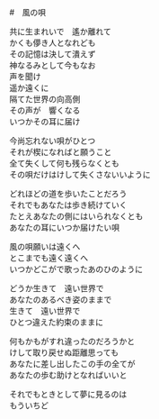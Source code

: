 #　風の唄

共に生まれいで　遙か離れて		
かくも儚き人となれども		
その記憶は決して潰えず		
神なるみとして今もなお		
声を聞け		
遥か遠くに		
隔てた世界の向高側		
その声が　響くなる		
いつかその耳に届け		

今尚忘れない唄がひとつ		
それが楔になればと願うこと		
全て失くして何も残らなくとも		
その唄だけはけして失くさないいように		

どれほどの道を歩いたことだろう		
それでもあなたは歩き続けていく		
たとえあなたの側にはいられなくとも		
あなたの耳にいつか届けたい唄		

風の唄願いは遠くへ		
とこまでも遠く遠くへ		
いつかどこがで歌ったあのひのように		

どうか生きて　遠い世界で		
あなたのあるべき姿のままで		
生きて　遠い世界で		
ひとつ違えた約束のままに		

何もかもがすれ違ったのだろうかと		
けして取り戻せぬ距離思っても		
あなたに差し出したこの手の全てが　　	
あなたの歩む助けとなればいいと			

それでもときとして夢に見るのは		
もういちど
